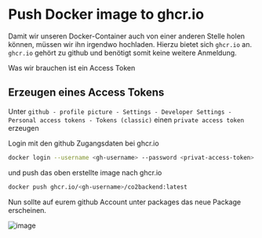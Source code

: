 # Push Docker image to ghcr.io

Damit wir unseren Docker-Container auch von einer anderen Stelle holen können, müssen wir ihn irgendwo hochladen. Hierzu bietet sich `ghcr.io` an.
`ghcr.io` gehört zu github und benötigt somit keine weitere Anmeldung.

Was wir brauchen ist ein Access Token

## Erzeugen eines Access Tokens

Unter `github - profile picture - Settings - Developer Settings - Personal access tokens - Tokens (classic)` einen `private access token`
erzeugen

Login mit den github Zugangsdaten bei ghcr.io

```bash
docker login --username <gh-username> --password <privat-access-token> ghcr.io
```

und push das oben erstellte image nach ghcr.io

```bash
docker push ghcr.io/<gh-username>/co2backend:latest
```

Nun sollte auf eurem github Account unter packages das neue Package erscheinen.

![image](https://github.com/CO2-HTBLA-Kaindorf/docs/assets/16894982/37985b16-5e41-4a4c-91d2-878b7730fe77)
